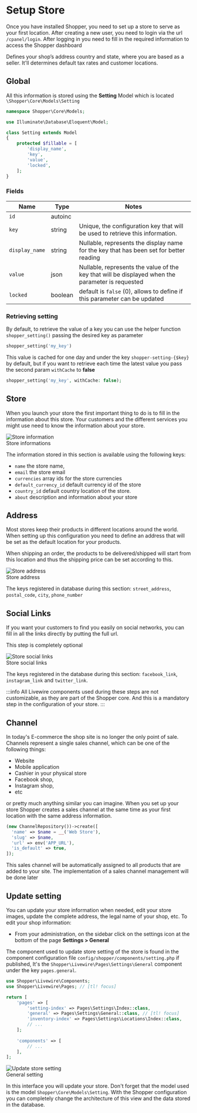 # Setup Store

Once you have installed Shopper, you need to set up a store to serve as your first location. 
After creating a new user, you need to login via the url `/cpanel/login`. After logging in you need to fill 
in the required information to access the Shopper dashboard

Defines your shop’s address country and state, where you are based as a seller. It'll determines default tax rates and customer locations.

## Global

All this information is stored using the **Setting** Model which is located `\Shopper\Core\Models\Setting`

```php
namespace Shopper\Core\Models;

use Illuminate\Database\Eloquent\Model;

class Setting extends Model
{
    protected $fillable = [
        'display_name',
        'key',
        'value',
        'locked',
    ];
}
```

### Fields

| Name           | Type    | Notes                                                                                            |
|----------------|---------|--------------------------------------------------------------------------------------------------|
| `id`           | autoinc |                                                                                                  |
| `key`          | string  | Unique, the configuration key that will be used to retrieve this information.                    |
| `display_name` | string  | Nullable, represents the display name for the key that has been set for better reading           |
| `value`        | json    | Nullable, represents the value of the key that will be displayed when the parameter is requested |
| `locked`       | boolean | default is `false` (0), allows to define if this parameter can be updated                        |

### Retrieving setting

By default, to retrieve the value of a key you can use the helper function `shopper_setting()` passing the desired key as parameter

```php
shopper_setting('my_key')
```

This value is cached for one day and under the key `shopper-setting-{$key}` by default, but if you want to retrieve each time the latest value you pass the second param `withCache` to **false**

```php
shopper_setting('my_key', withCache: false);
```

## Store

When you launch your store the first important thing to do is to fill in the information about this store.
Your customers and the different services you might use need to know the information about your store.

<div class="screenshot" aria-hidden="true">
  <img src="/screenshots/{{version}}/initialization-step-1.png" alt="Store information">
  <div class="caption">Store informations</div>
</div>

The information stored in this section is available using the following keys:
- `name` the store name,
- `email` the store email
- `currencies` array ids for the store currencies
- `default_currency_id` default currency id of the store
- `country_id` default country location of the store.
- `about` description and information about your store

## Address

Most stores keep their products in different locations around the world. When setting up this configuration you need to 
define an address that will be set as the default location for your products.

When shipping an order, the products to be delivered/shipped will start from this location and thus the shipping price can be set according to this.

<div class="screenshot" aria-hidden="true">
  <img src="/screenshots/{{version}}/initialization-step-2.png" alt="Store address">
  <div class="caption">Store address</div>
</div>

The keys registered in database during this section: `street_address`, `postal_code`, `city`, `phone_number`

## Social Links

If you want your customers to find you easily on social networks, you can fill in all the links directly by putting the full url.

This step is completely optional

<div class="screenshot" aria-hidden="true">
  <img src="/screenshots/{{version}}/initialization-step-3.png" alt="Store social links">
  <div class="caption">Store social links</div>
</div>

The keys registered in the database during this section: `facebook_link`, `instagram_link` and `twitter_link`.

:::info
All Livewire components used during these steps are not customizable, as they are part of the Shopper core. 
And this is a mandatory step in the configuration of your store.
:::

## Channel

In today's E-commerce the shop site is no longer the only point of sale. Channels represent a single sales channel,
which can be one of the following things:

- Website
- Mobile application
- Cashier in your physical store
- Facebook shop,
- Instagram shop,
- etc

or pretty much anything similar you can imagine. When you set up your store Shopper creates a sales channel at 
the same time as your first location with the same address information.

```php
(new ChannelRepository())->create([
  'name' => $name = __('Web Store'),
  'slug' => $name,
  'url' => env('APP_URL'),
  'is_default' => true,
]);
```

This sales channel will be automatically assigned to all products that are added to your site. The implementation of a sales channel management will be done later

## Update setting

You can update your store information when needed, edit your store images, update the complete address, the legal name of your shop, etc.
To edit your shop information:

- From your administration, on the sidebar click on the settings icon at the bottom of the page **Settings > General**

The component used to update store setting of the store is found in the component configuration file `config/shopper/components/setting.php` if published, 
It's the `Shopper\Livewire\Pages\Settings\General` component under the key `pages.general`.

```php
use Shopper\Livewire\Components;
use Shopper\Livewire\Pages; // [tl! focus]

return [
    'pages' => [
        'setting-index' => Pages\Settings\Index::class,
        'general' => Pages\Settings\General::class, // [tl! focus]
        'inventory-index' => Pages\Settings\Locations\Index::class,
        // ...
    ];
    
    'components' => [
        // ...
    ],
];

```

<div class="screenshot" aria-hidden="true">
  <img src="/screenshots/{{version}}/setting-general.png" alt="Update store setting">
  <div class="caption">General setting</div>
</div>

In this interface you will update your store. Don't forget that the model used is the model `Shopper\Core\Models\Setting`.
With the Shopper configuration you can completely change the architecture of this view and the data stored in the database.

